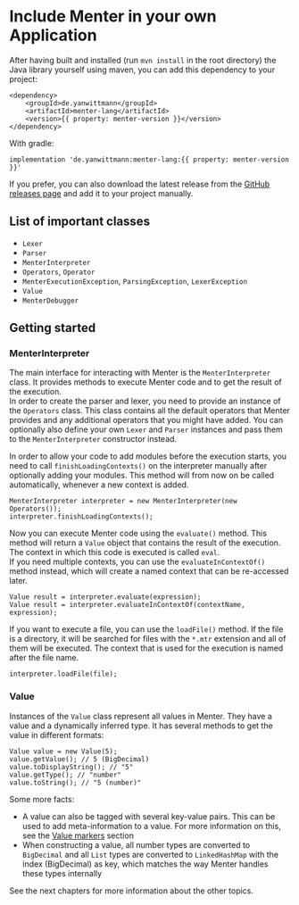 # Include Menter in your own Application

After having built and installed (run `mvn install` in the root directory) the Java library yourself using maven, you
can add this dependency to your project:

```static---lang=xml
<dependency>
    <groupId>de.yanwittmann</groupId>
    <artifactId>menter-lang</artifactId>
    <version>{{ property: menter-version }}</version>
</dependency>
```

With gradle:

```static
implementation 'de.yanwittmann:menter-lang:{{ property: menter-version }}'
```

If you prefer, you can also download the latest release from the
[GitHub releases page](https://github.com/YanWittmann/menter-lang/releases) and add it to your project manually.

## List of important classes

- `Lexer`
- `Parser`
- `MenterInterpreter`
- `Operators`, `Operator`
- `MenterExecutionException`, `ParsingException`, `LexerException`
- `Value`
- `MenterDebugger`

## Getting started

### MenterInterpreter

The main interface for interacting with Menter is the `MenterInterpreter` class. It provides methods to execute Menter
code and to get the result of the execution.  
In order to create the parser and lexer, you need to provide an instance of the `Operators` class. This class contains
all the default operators that Menter provides and any additional operators that you might have added. You can
optionally also define your own `Lexer` and `Parser` instances and pass them to the `MenterInterpreter` constructor
instead.

In order to allow your code to add modules before the execution starts, you need to call `finishLoadingContexts()` on
the interpreter manually after optionally adding your modules. This method will from now on be called automatically,
whenever a new context is added.

```static---lang=java
MenterInterpreter interpreter = new MenterInterpreter(new Operators());
interpreter.finishLoadingContexts();
```

Now you can execute Menter code using the `evaluate()` method. This method will return a `Value` object that contains
the result of the execution. The context in which this code is executed is called `eval`.  
If you need multiple contexts, you can use the `evaluateInContextOf()` method instead, which will create a named context
that can be re-accessed later.

```static---lang=java
Value result = interpreter.evaluate(expression);
Value result = interpreter.evaluateInContextOf(contextName, expression);
```

If you want to execute a file, you can use the `loadFile()` method. If the file is a directory, it will be searched for
files with the `*.mtr` extension and all of them will be executed. The context that is used for the execution is named
after the file name.

```static---lang=java
interpreter.loadFile(file);
```

### Value

Instances of the `Value` class represent all values in Menter. They have a value and a dynamically inferred type. It has
several methods to get the value in different formats:

```static---lang=java
Value value = new Value(5);
value.getValue(); // 5 (BigDecimal)
value.toDisplayString(); // "5"
value.getType(); // "number"
value.toString(); // "5 (number)"
```

Some more facts:

- A value can also be tagged with several key-value pairs. This can be used to add meta-information to a value. For more
  information on this, see the [Value markers](Java_value_markers.html) section
- When constructing a value, all number types are converted to `BigDecimal` and all `List` types are converted to
  `LinkedHashMap` with the index (BigDecimal) as key, which matches the way Menter handles these types internally

See the next chapters for more information about the other topics.
